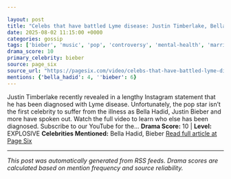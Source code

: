 ```yaml
---

layout: post
title: "Celebs that have battled Lyme disease: Justin Timberlake, Bella Hadid, more"
date: 2025-08-02 11:15:00 +0000
categories: gossip
tags: ['bieber', 'music', 'pop', 'controversy', 'mental-health', 'marriage', 'source-page_six', 'drama-explosive']
drama_score: 10
primary_celebrity: bieber
source: page_six
source_url: "https://pagesix.com/video/celebs-that-have-battled-lyme-disease-justin-timberlake-bella-hadid-more/"
mentions: {'bella_hadid': 4, ''bieber': 6}
---
```


Justin Timberlake recently revealed in a lengthy Instagram statement that he has been diagnosed with Lyme disease. Unfortunately, the pop star isn’t the first celebrity to suffer from the illness as Bella Hadid, Justin Bieber and more have spoken out. Watch the full video to learn who else has been diagnosed. Subscribe to our YouTube for the... **Drama Score:** 10 | **Level:** EXPLOSIVE **Celebrities Mentioned:** Bella Hadid, Bieber [Read full article at Page Six](https://pagesix.com/video/celebs-that-have-battled-lyme-disease-justin-timberlake-bella-hadid-more/)

---

*This post was automatically generated from RSS feeds. Drama scores are calculated based on mention frequency and source reliability.*